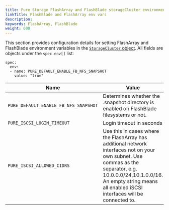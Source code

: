 ```yaml
---
title: Pure Storage FlashArray and FlashBlade storageCluster environment variables 
linkTitle: FlashBlade and FlashArray env vars
description: 
keywords: FlashArray, FlashBlade
weight: 600
---
```


This section provides configuration details for setting FlashArray and FlashBlade environment variables in the [`StorageCluster` object](/reference/crd/storage-cluster/). All fields are objects under the `spec.env[]` list:

```
spec:
  env:
  - name: PURE_DEFAULT_ENABLE_FB_NFS_SNAPSHOT
    value: "true"
```

| Name | Value | Type | Default |
| --- | --- | --- | --- |
| `PURE_DEFAULT_ENABLE_FB_NFS_SNAPSHOT` | Determines whether the .snapshot directory is enabled on FlashBlade filesystems or not. | `enumerated string`: `true` or `false` | `"true"` | 
| `PURE_ISCSI_LOGIN_TIMEOUT`| Login timeout in seconds | `string` | `"20"` |
| `PURE_ISCSI_ALLOWED_CIDRS`| Use this in cases where the FlashArray has additional network interfaces not on your own subnet. Use commas as the separator, e.g. 10.0.0.0/24,10.1.0.0/16. An empty string means all enabled iSCSI interfaces will be connected to. | `string` | `""` (empty string) |

